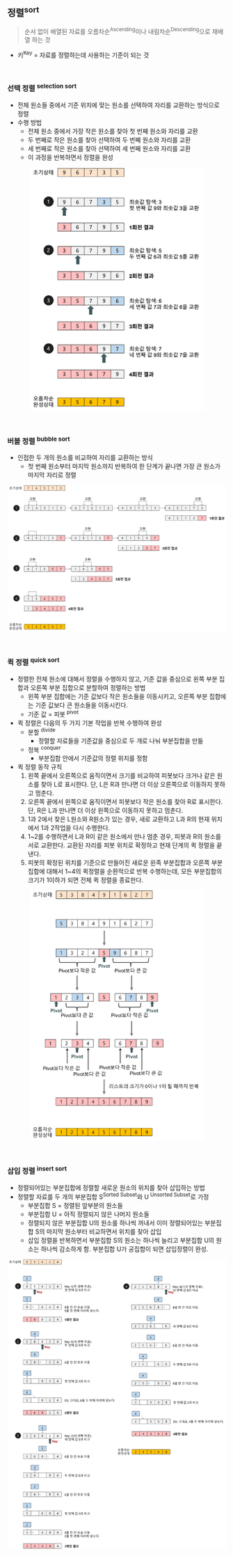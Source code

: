 ## 정렬<sup>sort</sup>

> 순서 없이 배열된 자료를 오름차순<sup>Ascending</sup>이나 내림차순<sup>Descending</sup>으로 재배열 하는 것

- 키<sup>Key</sup> = 자료를 정렬하는데 사용하는 기준이 되는 것


<br>

<h3> 선택 정렬 <sup> selection sort </sup> </h3>

- 전체 원소들 중에서 기준 위치에 맞는 원소를 선택하여 자리를 교환하는 방식으로 정렬
- 수행 방법
  - 전체 원소 중에서 가장 작은 원소를 찾아 첫 번째 원소와 자리를 교환
  - 두 번째로 작은 원소를 찾아 선택하여 두 번째 원소와 자리를 교환
  - 세 번째로 작은 원소를 찾아 선택하여 세 번째 원소와 자리를 교환
  - 이 과정을 반복하면서 정렬을 완성

<p align="center">
<img src="./img/selection_sort.png" width = 400px>
</p>

<br>

<h3> 버블 정렬 <sup> bubble sort</sup> </h3>

- 인접한 두 개의 원소를 비교하여 자리를 교환하는 방식
  - 첫 번째 원소부터 마지막 원소까지 반복하여 한 단계가 끝나면 가장 큰 원소가 마지막 자리로 정렬
  

<p align="center">
<img src="./img/bubble_sort.png" width = 600px>
</p>


<br>

<h3> 퀵 정렬 <sup> quick sort </sup> </h3>

- 정렬한 전체 원소에 대해서 정렬을 수행하지 않고, 기준 값을 중심으로 왼쪽 부분 집합과 오른쪽 부분 집합으로 분할하여 정렬하는 방법
  - 왼쪽 부분 집합에는 기준 값보다 작은 원소들을 이동시키고, 오른쪽 부분 집합에는 기준 값보다 큰 원소들을 이동시킨다.
  - 기준 값 = 피봇 <sup> pivot</sup>
- 퀵 정렬은 다음의 두 가지 기본 작업을 반복 수행하여 완성
  - 분할 <sup> divide </sup> 
    - 정렬할 자료들을 기준값을 중심으로 두 개로 나눠 부분집합을 만듦
  - 정복 <sup> conquer </sup>
    - 부분집합 안에서 기준값의 정렬 위치를 정함
- 퀵 정렬 동작 규칙 
  1. 왼쪽 끝에서 오른쪽으로 움직이면서 크기를 비교하여 피봇보다 크거나 같은 원소를 찾아 L로 표시한다. 단, L은 R과 만나면 더 이상 오른쪽으로 이동하지 못하고 멈춘다.
  2. 오른쪽 끝에서 왼쪽으로 움직이면서 피봇보다 작은 원소를 찾아 R로 표시한다. 단, R은 L과 만나면 더 이상 왼쪽으로 이동하지 못하고 멈춘다.
  3. 1과 2에서 찾은 L원소와 R원소가 있는 경우, 새로 교환하고 L과 R의 현재 위치에서 1과 2작업을 다시 수행한다.
    4. 1~2를 수행하면서 L과 R이 같은 원소에서 만나 멈춘 경우, 피봇과 R의 원소를 서로 교환한다. 교환된 자리를 피봇 위치로 확정하고 현재 단계의 퀵 정렬을 끝낸다.
    5. 피봇의 확정된 위치를 기준으로 만들어진 새로운 왼족 부분집합과 오른쪽 부분집합에 대해서 1~4의 퀵정렬을 순환적으로 반복 수행하는데, 모든 부분집합의 크기가 1이하가 되면 전체 퀵 정렬을 종료한다.

<p align="center">
<img src="./img/quick_sort.png" width = 400px>
</p>

<br>

<h3> 삽입 정렬 <sup> insert sort</sup></h3>

- 정렬되어있는 부분집합에 정렬할 새로운 원소의 위치를 찾아 삽입하는 방법
- 정렬할 자료를 두 개의 부분집합 S<sup>Sorted Subset</sup>와 U<sup> Unsorted Subset</sup>로 가정
  - 부분집합 S = 정렬된 앞부분의 원소들
  - 부분집합 U = 아직 정렬되지 않은 나머지 원소들
  - 정렬되지 않은 부분집합 U의 원소를 하나씩 꺼내서 이미 정렬되어있는 부분집합 S의 마지막 원소부터 비교하면서 위치를 찾아 삽입
  - 삽입 정렬을 반복하면서 부분집합 S의 원소는 하나씩 늘리고 부분집합 U의 원소는 하나씩 감소하게 함. 부분집합 U가 공집합이 되면 삽입정렬이 완성.

<p align="center">
<img src="./img/insert_sort.png" width = 600px>
</p>